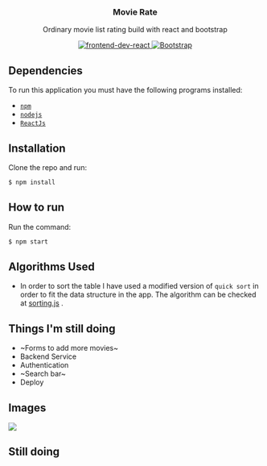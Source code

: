 <p align="center"> 
  <h3 align="center"> Movie Rate </h3> 
  <p align="center"> Ordinary movie list rating build with react and bootstrap </p> 
  <p align="center"> 
    <a href="https://reactjs.org/"> 
      <img src="https://img.shields.io/badge/frontend-react-inactive&?style=for-the-badge&logo=react" alt="frontend-dev-react">
    </a> 
    <a href="https://getbootstrap.com/"> 
      <img src="https://img.shields.io/badge/library-bootstrap-red&?style=for-the-badge&logo=bootstrap" alt="Bootstrap"> 
    </a> 
  </p>
</p> 

## Dependencies 
To run this application you must have the following programs installed: 
- [`npm`](https://www.npmjs.com/) 
- [`nodejs`](https://nodejs.org/) 
- [`ReactJs`](https://reactjs.org)
## Installation 
Clone the repo and run:   
```bash
$ npm install
```
## How to run 
Run the command: 
```bash 
$ npm start
```

## Algorithms Used 
- In order to sort the table I have used a modified version of `quick sort` in order to fit the data structure in the app. The algorithm can be checked at [sorting.js](https://github.com/Jumaruba/movie-rate/blob/main/src/utils/sorting.js) .

## Things I'm still doing 
- ~Forms to add more movies~
- Backend Service 
- Authentication 
- ~Search bar~
- Deploy

## Images 
![](https://i.imgur.com/WMrnbOn.png)

## Still doing 


